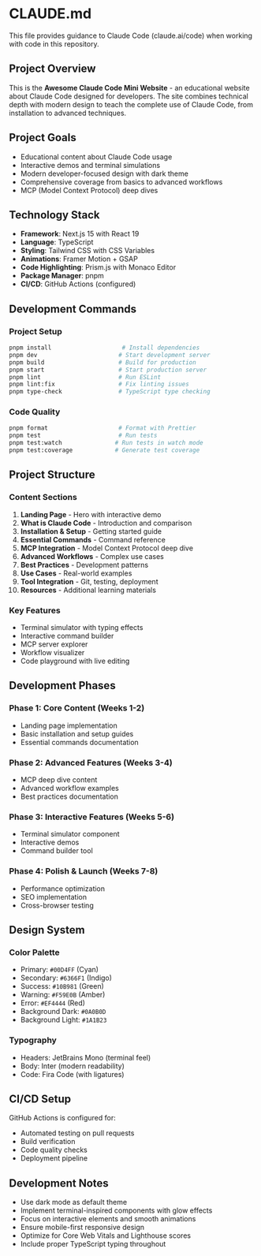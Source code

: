 # CLAUDE.md

This file provides guidance to Claude Code (claude.ai/code) when working with code in this repository.

## Project Overview

This is the **Awesome Claude Code Mini Website** - an educational website about Claude Code designed for developers. The site combines technical depth with modern design to teach the complete use of Claude Code, from installation to advanced techniques.

## Project Goals

- Educational content about Claude Code usage
- Interactive demos and terminal simulations  
- Modern developer-focused design with dark theme
- Comprehensive coverage from basics to advanced workflows
- MCP (Model Context Protocol) deep dives

## Technology Stack

- **Framework**: Next.js 15 with React 19
- **Language**: TypeScript
- **Styling**: Tailwind CSS with CSS Variables
- **Animations**: Framer Motion + GSAP
- **Code Highlighting**: Prism.js with Monaco Editor
- **Package Manager**: pnpm
- **CI/CD**: GitHub Actions (configured)

## Development Commands

### Project Setup
```bash
pnpm install                    # Install dependencies
pnpm dev                       # Start development server
pnpm build                     # Build for production
pnpm start                     # Start production server
pnpm lint                      # Run ESLint
pnpm lint:fix                  # Fix linting issues
pnpm type-check                # TypeScript type checking
```

### Code Quality
```bash
pnpm format                    # Format with Prettier
pnpm test                      # Run tests
pnpm test:watch               # Run tests in watch mode
pnpm test:coverage            # Generate test coverage
```

## Project Structure

### Content Sections
1. **Landing Page** - Hero with interactive demo
2. **What is Claude Code** - Introduction and comparison
3. **Installation & Setup** - Getting started guide
4. **Essential Commands** - Command reference
5. **MCP Integration** - Model Context Protocol deep dive
6. **Advanced Workflows** - Complex use cases
7. **Best Practices** - Development patterns
8. **Use Cases** - Real-world examples
9. **Tool Integration** - Git, testing, deployment
10. **Resources** - Additional learning materials

### Key Features
- Terminal simulator with typing effects
- Interactive command builder
- MCP server explorer
- Workflow visualizer
- Code playground with live editing

## Development Phases

### Phase 1: Core Content (Weeks 1-2)
- Landing page implementation
- Basic installation and setup guides
- Essential commands documentation

### Phase 2: Advanced Features (Weeks 3-4)
- MCP deep dive content
- Advanced workflow examples
- Best practices documentation

### Phase 3: Interactive Features (Weeks 5-6)
- Terminal simulator component
- Interactive demos
- Command builder tool

### Phase 4: Polish & Launch (Weeks 7-8)
- Performance optimization
- SEO implementation
- Cross-browser testing

## Design System

### Color Palette
- Primary: `#00D4FF` (Cyan)
- Secondary: `#6366F1` (Indigo)
- Success: `#10B981` (Green)
- Warning: `#F59E0B` (Amber)
- Error: `#EF4444` (Red)
- Background Dark: `#0A0B0D`
- Background Light: `#1A1B23`

### Typography
- Headers: JetBrains Mono (terminal feel)
- Body: Inter (modern readability)
- Code: Fira Code (with ligatures)

## CI/CD Setup

GitHub Actions is configured for:
- Automated testing on pull requests
- Build verification
- Code quality checks
- Deployment pipeline

## Development Notes

- Use dark mode as default theme
- Implement terminal-inspired components with glow effects
- Focus on interactive elements and smooth animations
- Ensure mobile-first responsive design
- Optimize for Core Web Vitals and Lighthouse scores
- Include proper TypeScript typing throughout